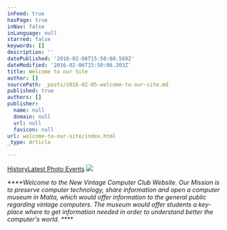 ```yaml
---
inFeed: true
hasPage: true
inNav: false
inLanguage: null
starred: false
keywords: []
description: ''
datePublished: '2016-02-06T15:50:08.569Z'
dateModified: '2016-02-06T15:50:06.303Z'
title: Welcome to our Site
author: []
sourcePath: _posts/2016-02-05-welcome-to-our-site.md
published: true
authors: []
publisher:
  name: null
  domain: null
  url: null
  favicon: null
url: welcome-to-our-site/index.html
_type: Article

---
```

[History][0][Latest Photo Events][0]
![](https://the-grid-user-content.s3-us-west-2.amazonaws.com/83d07fc2-f7e9-47f6-8820-95e516368708.jpg)

_****Welcome to the New Vintage Computer Club Website. Our Mission is to preserve computer technology, share
information and open a computer museum in Malta, which would offer information
to the general public regarding vintage computers. The museum would offer
students a key-place where to get information needed in order to understand
better the computer's world. ****_

[0]: https://thegrid.ai/vccm/eb4e9b4b-39e6-4dc7-965f-c4a5fddb76e9/